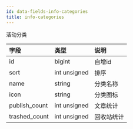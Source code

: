 ```yaml
---
id: data-fields-info-categories
title: info-categories
---
```


活动分类

| 字段 | 类型 | 说明 |
| :- | :- | :- |
| id | bigint | 自增id |
| sort | int unsigned | 排序 |
| name | string | 分类名称 |
| icon | string | 分类图标 |
| publish_count | int unsigned | 文章统计 |
| trashed_count | int unsigned | 回收站统计 |
